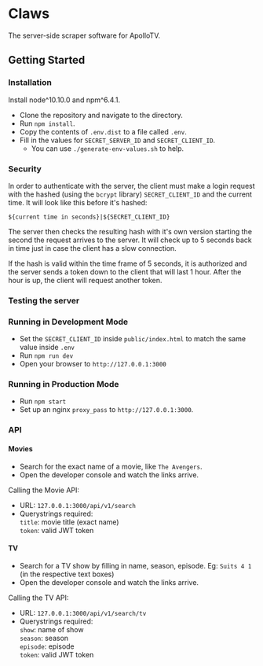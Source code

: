 # Claws
The server-side scraper software for ApolloTV.

## Getting Started

### Installation
Install node^10.10.0 and npm^6.4.1.
- Clone the repository and navigate to the directory.
- Run `npm install`.
- Copy the contents of `.env.dist` to a file called `.env`.
- Fill in the values for `SECRET_SERVER_ID` and `SECRET_CLIENT_ID`.
    - You can use `./generate-env-values.sh` to help.

### Security
In order to authenticate with the server, the client must make a login
request with the hashed (using the `bcrypt` library) `SECRET_CLIENT_ID` and the 
current time. It will look like this before it's hashed: 

`${current time in seconds}|${SECRET_CLIENT_ID}`

The server then checks the resulting hash with it's own version starting the 
second the request arrives to the server. It will check up to 5 seconds back in 
time just in case the client has a slow connection.

If the hash is valid within the time frame of 5 seconds, it is authorized and 
the server sends a token down to the client that will last 1 hour. After the 
hour is up, the client will request another token.

### Testing the server

### Running in Development Mode
- Set the `SECRET_CLIENT_ID` inside `public/index.html` to match the same value inside `.env`
- Run `npm run dev`
- Open your browser to `http://127.0.0.1:3000`

### Running in Production Mode
- Run `npm start`
- Set up an nginx `proxy_pass` to `http://127.0.0.1:3000`.


### API

#### Movies
- Search for the exact name of a movie, like `The Avengers`.
- Open the developer console and watch the links arrive.

Calling the Movie API:
- URL: `127.0.0.1:3000/api/v1/search`
- Querystrings required: <br>
    `title`: movie title (exact name) <br>
    `token`: valid JWT token


#### TV
- Search for a TV show by filling in name, season, episode. Eg: `Suits 4 1` (in the respective text boxes)
- Open the developer console and watch the links arrive.

Calling the TV API:
- URL: `127.0.0.1:3000/api/v1/search/tv`
- Querystrings required:  
    `show`: name of show  
    `season`: season  
    `episode`: episode  
    `token`: valid JWT token
